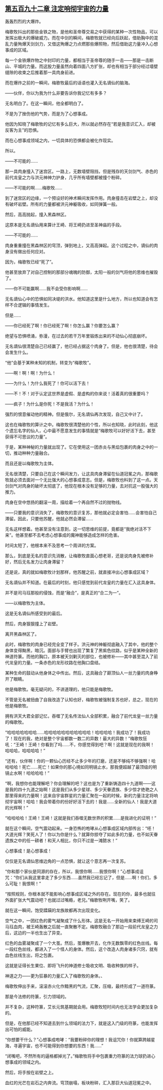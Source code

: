 ## [第五百九十二章 注定响彻宇宙的力量](https://www.xxbiquge.com/11_11207/9202820.html)


  轰轰烈烈的大爆炸。

  梅歌牧抖出的那些金铁之物，是他和圣帝尊交易之中获得的某种一次性物品，可以发挥出极大的爆破威力。而在中剑的瞬间，梅歌牧就已经向后跃起，借助胸中的混乱力量殉爆天剑剑力，又借这殉爆之力点燃那些爆照物，然后借助这力量冲入心想事成的区域。

  每一个金铁爆炸物之中封印的力量，都相当于圣帝尊的随手一击——那是一击断山、平城的力量。而这股力量虽然向着四面八方扩张，却也有相当于部分经过墙壁缝隙的收束之后推着那一具肉身前进。

  而在爆炸之前的一瞬间，梅歌牧最后的话语也灌入无名谪仙的脑海。

  ——伙伴，你以为我为什么非要告诉你我记忆有多多？

  无名明白了。在这一瞬间，他全都明白了。

  不是为了挫伤他的气势，而是为了心想事成。

  他因为知晓了梅歌牧的记忆有多么巨大，所以就必然存在“若是我意识汇入，却被反客为主”的恐惧。

  而在心想事成领域之内，一切具体的恐惧都会被化作现实。

  所以。

  ——不可能的……

  那一具肉身撞入了迷宫区。一路上，无数墙壁阻挡，但是残存的天剑剑气、赤色的前代龙皇之力与洪元神神力护身，几乎所有墙壁都被撞个粉碎。

  ——不可能的啊……梅歌牧……

  到了迷宫区的边缘，一个预设好的神术瞬间发挥作用。肉身撞击在岩壁之上，却没有破坏岩壁。所有的力量都被洪元神躯吸收，如同弹簧一般。

  然后，高高抛起，撞入黑森林区。

  这原本是无名谪仙用来算计王崎、将王崎扔进至圣神庙的手段。

  ——不可能的……

  肉身重重撞在黑森林区的穹顶，弹到地上，又高高弹起。这个过程之中，谪仙的肉身没有做出任何应对。

  因为，梅歌牧已经“死了”。

  他甚至放弃了对自己控制的那部分魂魄的防御，太阳一般的剑气将他的思维也摧毁了。

  ——你不可能赢啊……我不会受你影响啊……

  无名谪仙心中的恐惧如同决堤的洪水。他知道这里是什么地方，所以也知道会有怎样不合逻辑的事情发生。

  但是……

  ——你已经死了啊！你已经死了啊！你怎么赢？你要怎么赢？

  绝望与恐惧喷涌，弥漫，在过去的若干万年里锻炼出来的不动仙心彻底崩坏。

  无名谪仙很清楚自己已经赢了，他已经占据这个肉身了。但是，他也很清楚，待会会发生什么。

  “他”会基于某种未知的机制，转变为“梅歌牧”。

  ——啊！啊！啊！为什么！

  ——为什么！为什么我死了！你可以活下去！

  ——不！不！对于认定这世界是虚假、是虚构的你来说！活着真的很重要吗？

  ——疯子！为什么是你死！不是我活？为什么！

  强烈的恨意催动他的精神。但是俄尔，无名谪仙再次发现，自己又中计了。

  这也在梅歌牧的算计之中。梅歌牧很清楚他的个性，所以也知晓，此时此刻，他这个遗忘名字的仙人，心中最不愿意发生的事情就是“梅歌牧可以好好活下去，甚至获得不可思议的力量”。

  于是，某种神秘的力量就出现了。它在使用这一团赤炎与黑焰包裹的肉身之中的一切，推动种种力量融合。

  而且还是以梅歌牧为主体。

  无名很清楚，只要自己在这个瞬间发力，让这具肉身滞留在仙道冠冕之内，那梅歌牧就必须去面对一个无比强大的心想事成意志。但是，梅歌牧也料到了这一点。天剑剑气对肉身的破坏太彻底了，他现在根本没有足够的力量，去对抗这一股强大的推力。

  肉身在空中悠扬的翻滚一周，描绘着一个再自然不过的抛物线。

  ——只要我的意识消失了，梅歌牧的意识复苏，那他就必定会害怕……会害怕自己滞留。因此，只要他苏醒，他就必然会滞留……

  无名这样想着。他甚至没有注意到，这一切思维的前提，竟都是“我绝对活不下来”。他甚至都不去考虑心想事成的魔神能够造成怎样的危害。

  时间太短了，他根本来不及思考一个周详的方案。

  那么，到底是无名的意识先消散，让梅歌牧直面心想老哥，还是说肉身先被修补好，然后无名发力让肉身滞留？

  还是说，真的就如梅歌牧计划那样，他苏醒之前，就直接冲出心想事成区域？

  无名谪仙并不知道。在最后的时刻，他只感觉到前代龙皇的力量在汇入这具身体。

  并不是司马珏那般的侵蚀，而是“融合”，是真正的“合二为一”。

  ——以梅歌牧为主体。

  这是无名谪仙所感受到的最后。

  然后，肉身狠狠撞上了岩壁。

  离开黑森林区了。

  此时，梅歌牧的肉身已经完全变了样子。洪元神的神躯彻底融入了其中，他的整个身体变得黝黑，暗沉。面部与手臂也出现了繁复了黑紫色纹路，似乎是某种全新的神道符篆。而他的胸口，原本被天剑剿灭的部位，也被修补——其中甚至混入了前代龙皇的力量。一条赤色的龙形纹路在他胸口盘结。

  某种生命的鼓动从他身体之中传出。然后，这具融合了巅顶仙人一丝力量的肉身睁开了眼睛。

  他是梅歌牧。毫无疑问的，不讲道理的，他只能是梅歌牧。

  不管是无名被扭曲了自我改造了认知也好，梅歌牧被强制复苏也好，总之，现在的他是梅歌牧。

  拥有洪天大君全部记忆，吞噬了无名传法仙人全部积累，融合了前代龙皇一丝力量的梅歌牧。

  “哈哈哈哈哈哈哈……哈哈哈哈哈哈哈哈哈哈哈！哈哈哈哈！我成功了！我成功了！现在的我，绝对是整个宇宙都数一数二的异数！最大的异数！”梅歌牧狂吼：“王崎！王崎！你看到了吗……不，你感觉得到吧？啊！这就是现在的我啊！哈哈哈，哈哈哈哈！”

  “还有，伙伴啊！你的一颗仙心历经不止多少年的打磨，还是不够纯不够强啊！哈哈哈哈！死亡……死亡！如果你的那心境如同明镜止水，那我便超越了最顶级的明镜止水啊！哈哈哈哈！”

  “啊，我想你也能理解吧？你会理解的吧？这也是为了重新铸造四十九道啊——这是我的四十九道之始啊！这是我们从多少星球、多少天眷遗族、多少惊才绝艳之人那里得来的力量啊！这来自宇宙群星的力量汇聚在一起的时候，新的力量注定将响彻宇宙啊！哈哈！我会带着你的份好好活下去的！我是……全新的仙人！我是大道的光辉啊！”

  “哈哈哈哈！王崎！王崎！这就是我们吞噬无数世界的积累……是我进化的证明！”

  就在这个瞬间，空气震动起来。一身恐怖的咆哮从心想事成区域内部传出：“呸！大道光辉？笑死人了！你以为你是什么？就算你掠夺了如此多的力量，也不如天眷遗族之中的任一耕者！和天人相比，你只不过是一滩脓水！”

  心想事成！是心想事成！

  仅仅是无名谪仙思维边角的一点恐惧，就让这个意志再一次复苏。

  “你和那个家伙是同源的存在，所以，我恨你啊……我恨你啊！”心想事成诅咒：“你们从我这里拿走了多少东西……虽然我已经忘记了，但是……啊！你们，多么可耻！我恨啊！”

  “按照规则，你根本就不能影响心想事成区域之外的存在。现在的你，最多也就往外面扩张大气震动吧？也就过过嘴瘾，老兄。”梅歌牧咧开嘴，笑了。

  就在这一瞬间，饱受蹂躏的龙族故都再次出现变化。

  空气之中，一团红色的雾气凝聚成了什么形体。这是无名一开始用来束缚王崎的司马珏血肉，被王崎轰散之后就一直聚散不定。梅歌牧融合了那边一段前代龙皇之力后，这边的一半也生出了异变。

  红色的血雾凝聚成了一个大茧。然后，茧爆散开去，化作无数飘零的红色丝线。每一段红色丝线，都进入了一个怪人的身体。然后，这个改造人肉身诸多穴窍，就有血色丝线生出，将之包裹。

  这就是证得长生果位、即将飞升的神道修士吸收文明、吸收种族的样子。

  神道之力——更为狂暴的力量汇入了梅歌牧的身体。、

  梅歌牧伸出手来，滚滚赤火化作黯黑的气流，汇聚，压缩，最终形成了一道符篆。

  那是今法修的符篆，引力领域的。

  并不复杂，这种符篆，艾长元筑基期就会用。梅歌牧短时间内也无法学会更加复杂的。

  但是，在他那已经不知道去到什么领域的法力下，就是这入门级的符篆，也能发挥出可怕的威能。

  “你想要干什么？”心想事成咆哮：“我要粉碎你的理想！我诅咒你！你就算跨越星海，寻遍宇宙，也不可能得到你想要的东西！我……”

  “闭嘴吧，不然所有的逼格都掉光了。”梅歌牧将手中包裹重力符篆的法力球扔进心想事成的领域之内。

  然后，将手按在岩壁之上。

  血红的光芒在岩石之内奔流。穹顶崩塌，板块粉碎，汇入那巨大仙道冠冕之中。

